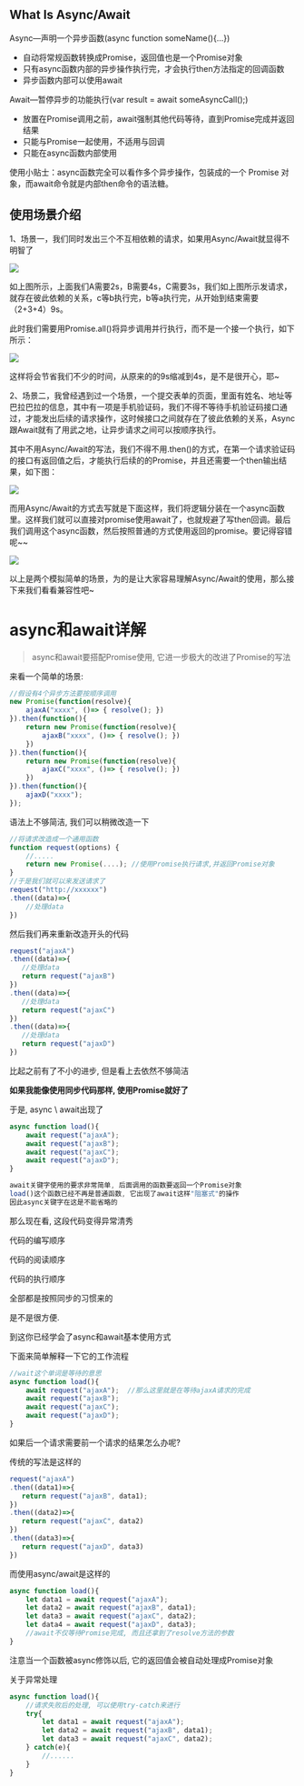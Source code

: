 ## What Is Async/Await
Async—声明一个异步函数(async function someName(){...})

-   自动将常规函数转换成Promise，返回值也是一个Promise对象
-   只有async函数内部的异步操作执行完，才会执行then方法指定的回调函数
-   异步函数内部可以使用await


Await—暂停异步的功能执行(var result = await someAsyncCall();)

-   放置在Promise调用之前，await强制其他代码等待，直到Promise完成并返回结果
-   只能与Promise一起使用，不适用与回调
-   只能在async函数内部使用


使用小贴士：async函数完全可以看作多个异步操作，包装成的一个 Promise 对象，而await命令就是内部then命令的语法糖。

## 使用场景介绍
1、场景一，我们同时发出三个不互相依赖的请求，如果用Async/Await就显得不明智了

![](https://pic3.zhimg.com/80/v2-c3dcb5c6ef137241015d0ff25add1c3a_1440w.webp)

如上图所示，上面我们A需要2s，B需要4s，C需要3s，我们如上图所示发请求，就存在彼此依赖的关系，c等b执行完，b等a执行完，从开始到结束需要（2+3+4）9s。

此时我们需要用Promise.all()将异步调用并行执行，而不是一个接一个执行，如下所示：

![](https://pic3.zhimg.com/80/v2-2b3ee69bcc40ea61c39c08885df316e2_1440w.webp)

这样将会节省我们不少的时间，从原来的的9s缩减到4s，是不是很开心，耶~

2、场景二，我曾经遇到过一个场景，一个提交表单的页面，里面有姓名、地址等巴拉巴拉的信息，其中有一项是手机验证码，我们不得不等待手机验证码接口通过，才能发出后续的请求操作，这时候接口之间就存在了彼此依赖的关系，Async跟Await就有了用武之地，让异步请求之间可以按顺序执行。

其中不用Async/Await的写法，我们不得不用.then()的方式，在第一个请求验证码的接口有返回值之后，才能执行后续的的Promise，并且还需要一个then输出结果，如下图：

![](https://pic3.zhimg.com/80/v2-25403dfe95814f1e68898c1957965606_1440w.webp)

  

而用Async/Await的方式去写就是下面这样，我们将逻辑分装在一个async函数里。这样我们就可以直接对promise使用await了，也就规避了写then回调。最后我们调用这个async函数，然后按照普通的方式使用返回的promise。要记得容错呢~~

![](https://pic2.zhimg.com/80/v2-59549d82905a736de2faee07c6e385e5_1440w.webp)

  

以上是两个模拟简单的场景，为的是让大家容易理解Async/Await的使用，那么接下来我们看看兼容性吧~


# async和await详解

> async和await要搭配Promise使用, 它进一步极大的改进了Promise的写法

来看一个简单的场景:

```js
//假设有4个异步方法要按顺序调用
new Promise(function(resolve){
    ajaxA("xxxx", ()=> { resolve(); })    
}).then(function(){
    return new Promise(function(resolve){
        ajaxB("xxxx", ()=> { resolve(); })    
    })
}).then(function(){
    return new Promise(function(resolve){
        ajaxC("xxxx", ()=> { resolve(); })    
    })
}).then(function(){
    ajaxD("xxxx");
});  

```

语法上不够简洁, 我们可以稍微改造一下

```js
//将请求改造成一个通用函数
function request(options) {
    //.....
    return new Promise(....); //使用Promise执行请求,并返回Promise对象
}
//于是我们就可以来发送请求了
request("http://xxxxxx")
.then((data)=>{
    //处理data
})

```

然后我们再来重新改造开头的代码

```js
request("ajaxA")
.then((data)=>{
   //处理data
   return request("ajaxB")
})
.then((data)=>{
   //处理data
   return request("ajaxC")
})
.then((data)=>{
   //处理data
   return request("ajaxD")
})

```

比起之前有了不小的进步, 但是看上去依然不够简洁

**如果我能像使用同步代码那样, 使用Promise就好了**

于是, async \ await出现了

```js
async function load(){
    await request("ajaxA");
    await request("ajaxB");
    await request("ajaxC");
    await request("ajaxD");
}

await关键字使用的要求非常简单, 后面调用的函数要返回一个Promise对象
load()这个函数已经不再是普通函数, 它出现了await这样"阻塞式"的操作
因此async关键字在这是不能省略的

```

那么现在看, 这段代码变得异常清秀

代码的编写顺序

代码的阅读顺序

代码的执行顺序

全部都是按照同步的习惯来的

是不是很方便.

到这你已经学会了async和await基本使用方式

下面来简单解释一下它的工作流程

```js
//wait这个单词是等待的意思
async function load(){
    await request("ajaxA");  //那么这里就是在等待ajaxA请求的完成
    await request("ajaxB");
    await request("ajaxC");
    await request("ajaxD");
}

```

如果后一个请求需要前一个请求的结果怎么办呢?

传统的写法是这样的

```js
request("ajaxA")
.then((data1)=>{
   return request("ajaxB", data1);
})
.then((data2)=>{
   return request("ajaxC", data2)
})
.then((data3)=>{
   return request("ajaxD", data3)
})

```

而使用async/await是这样的

```js
async function load(){
    let data1 = await request("ajaxA");  
    let data2 = await request("ajaxB", data1);
    let data3 = await request("ajaxC", data2);
    let data4 = await request("ajaxD", data3);
    //await不仅等待Promise完成, 而且还拿到了resolve方法的参数
}

```

注意当一个函数被async修饰以后, 它的返回值会被自动处理成Promise对象

关于异常处理

```js
async function load(){
    //请求失败后的处理, 可以使用try-catch来进行
    try{
        let data1 = await request("ajaxA");  
        let data2 = await request("ajaxB", data1);
        let data3 = await request("ajaxC", data2);
    } catch(e){
        //......
    }
}
```